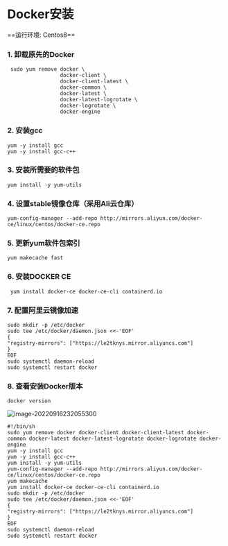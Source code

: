 # Docker安装

==运行环境: Centos8==



### 1. 卸载原先的Docker

```shell
 sudo yum remove docker \ 
                 docker-client \                  
                 docker-client-latest \                  
                 docker-common \                  
                 docker-latest \                  
                 docker-latest-logrotate \                  
                 docker-logrotate \                  
                 docker-engine
```


### 2. 安装gcc

```shell
yum -y install gcc
yum -y install gcc-c++
```

### 3. 安装所需要的软件包

```shell
yum install -y yum-utils
```

### 4. 设置stable镜像仓库（采用Ali云仓库）

```shell
yum-config-manager --add-repo http://mirrors.aliyun.com/docker-ce/linux/centos/docker-ce.repo
```

### 5. 更新yum软件包索引

```shell
yum makecache fast
```

### 6. 安装DOCKER CE

```shell
 yum install docker-ce docker-ce-cli containerd.io
```

### 7. 配置阿里云镜像加速

```shell
sudo mkdir -p /etc/docker
sudo tee /etc/docker/daemon.json <<-'EOF'
{  
"registry-mirrors": ["https://le2tknys.mirror.aliyuncs.com"]
}
EOF
sudo systemctl daemon-reload
sudo systemctl restart docker
```

### 8. 查看安装Docker版本

```shell
docker version
```

![image-20220916232055300](C:\Users\Cxuejia\AppData\Roaming\Typora\typora-user-images\image-20220916232055300.png)


```
#!/bin/sh
sudo yum remove docker docker-client docker-client-latest docker-common docker-latest docker-latest-logrotate docker-logrotate docker-engine
yum -y install gcc
yum -y install gcc-c++
yum install -y yum-utils 
yum-config-manager --add-repo http://mirrors.aliyun.com/docker-ce/linux/centos/docker-ce.repo
yum makecache 
yum install docker-ce docker-ce-cli containerd.io
sudo mkdir -p /etc/docker
sudo tee /etc/docker/daemon.json <<-'EOF'
{  
"registry-mirrors": ["https://le2tknys.mirror.aliyuncs.com"]
}
EOF
sudo systemctl daemon-reload
sudo systemctl restart docker
```